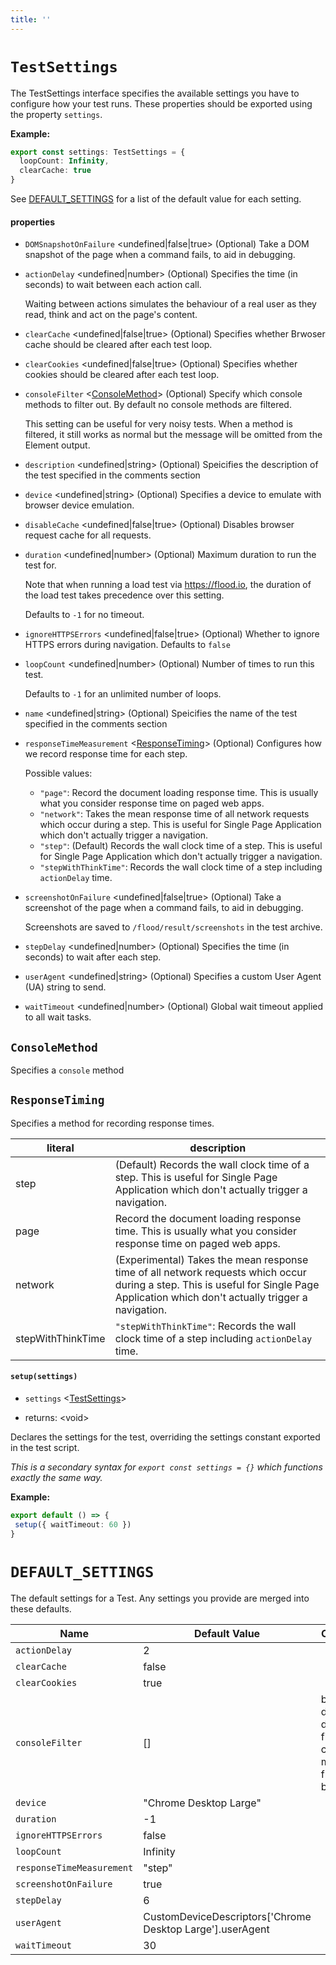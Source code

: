 ```yaml
---
title: ''
---
```

# `TestSettings`

The TestSettings interface specifies the available settings you have to configure how your test runs. These properties should be exported using the property `settings`.

**Example:**

```typescript
export const settings: TestSettings = {
  loopCount: Infinity,
  clearCache: true
}
```

See [DEFAULT_SETTINGS] for a list of the default value for each setting.

#### properties
* `DOMSnapshotOnFailure` &lt;undefined|false|true&gt; (Optional)   Take a DOM snapshot of the page when a command fails, to aid in debugging.  
* `actionDelay` &lt;undefined|number&gt; (Optional)   Specifies the time (in seconds) to wait between each action call.  
    
  Waiting between actions simulates the behaviour of a real user as they read, think and act on the page's content.  
    
* `clearCache` &lt;undefined|false|true&gt; (Optional)   Specifies whether Brwoser cache should be cleared after each test loop.  
* `clearCookies` &lt;undefined|false|true&gt; (Optional)   Specifies whether cookies should be cleared after each test loop.  
* `consoleFilter` &lt;[ConsoleMethod][]&gt; (Optional)   Specify which console methods to filter out. By default no console methods are filtered.  
    
  This setting can be useful for very noisy tests. When a method is filtered, it still works as normal but the message will be omitted from the Element output.  
    
* `description` &lt;undefined|string&gt; (Optional)   Speicifies the description of the test specified in the comments section  
* `device` &lt;undefined|string&gt; (Optional)   Specifies a device to emulate with browser device emulation.  
* `disableCache` &lt;undefined|false|true&gt; (Optional)   Disables browser request cache for all requests.  
* `duration` &lt;undefined|number&gt; (Optional)   Maximum duration to run the test for.  
    
  Note that when running a load test via https://flood.io, the duration of the load test takes precedence over this setting.  
    
  Defaults to `-1` for no timeout.  
    
* `ignoreHTTPSErrors` &lt;undefined|false|true&gt; (Optional)   Whether to ignore HTTPS errors during navigation. Defaults to `false`  
* `loopCount` &lt;undefined|number&gt; (Optional)   Number of times to run this test.  
    
  Defaults to `-1` for an unlimited number of loops.  
    
* `name` &lt;undefined|string&gt; (Optional)   Speicifies the name of the test specified in the comments section  
* `responseTimeMeasurement` &lt;[ResponseTiming]&gt; (Optional)   Configures how we record response time for each step.  
    
  Possible values:  
  - `"page"`: Record the document loading response time. This is usually what you consider response time on paged web apps.  
  - `"network"`: Takes the mean response time of all network requests which occur during a step. This is useful for Single Page Application which don't actually trigger a navigation.  
  - `"step"`: (Default) Records the wall clock time of a step. This is useful for Single Page Application which don't actually trigger a navigation.  
  - `"stepWithThinkTime"`: Records the wall clock time of a step including `actionDelay` time.  
    
* `screenshotOnFailure` &lt;undefined|false|true&gt; (Optional)   Take a screenshot of the page when a command fails, to aid in debugging.  
    
  Screenshots are saved to `/flood/result/screenshots` in the test archive.  
    
* `stepDelay` &lt;undefined|number&gt; (Optional)   Specifies the time (in seconds) to wait after each step.  
* `userAgent` &lt;undefined|string&gt; (Optional)   Specifies a custom User Agent (UA) string to send.  
* `waitTimeout` &lt;undefined|number&gt; (Optional)   Global wait timeout applied to all wait tasks.  
## `ConsoleMethod`
Specifies a `console` method

## `ResponseTiming`
Specifies a method for recording response times.

literal | description
--------|------------
step | (Default) Records the wall clock time of a step. This is useful for Single Page Application which don't actually trigger a navigation.
page | Record the document loading response time. This is usually what you consider response time on paged web apps.
network | (Experimental) Takes the mean response time of all network requests which occur during a step. This is useful for Single Page Application which don't actually trigger a navigation.
stepWithThinkTime | `"stepWithThinkTime"`: Records the wall clock time of a step including `actionDelay` time.

#### `setup(settings)`
* `settings` &lt;[TestSettings]&gt;  

* returns: &lt;void&gt; 

Declares the settings for the test, overriding the settings constant exported in the test script.

_This is a secondary syntax for `export const settings = {}` which functions exactly the same way._

**Example:**

```typescript
export default () => {
 setup({ waitTimeout: 60 })
}
```

# `DEFAULT_SETTINGS`
The default settings for a Test. Any settings you provide are merged into these defaults.

| Name                      | Default Value                                              | Comment                                                        |
| ------------------------- | ---------------------------------------------------------- | -------------------------------------------------------------- |
| `actionDelay`             | 2                                                          |                                                                |
| `clearCache`              | false                                                      |                                                                |
| `clearCookies`            | true                                                       |                                                                |
| `consoleFilter`           |  []                                                        | by default, don't filter any console messages from the browser |
| `device`                  | "Chrome Desktop Large"                                     |                                                                |
| `duration`                |  -1                                                        |                                                                |
| `ignoreHTTPSErrors`       | false                                                      |                                                                |
| `loopCount`               |  Infinity                                                  |                                                                |
| `responseTimeMeasurement` | "step"                                                     |                                                                |
| `screenshotOnFailure`     | true                                                       |                                                                |
| `stepDelay`               | 6                                                          |                                                                |
| `userAgent`               |  CustomDeviceDescriptors['Chrome Desktop Large'].userAgent |                                                                |
| `waitTimeout`             | 30                                                         |                                                                |

[DEFAULT_SETTINGS]: ../../api/Settings.md#default_settings
[ConsoleMethod]: ../../api/Settings.md#consolemethod
[ResponseTiming]: ../../api/Settings.md#responsetiming
[TestSettings]: ../../api/Settings.md#testsettings